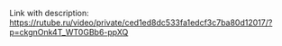 Link with description: https://rutube.ru/video/private/ced1ed8dc533fa1edcf3c7ba80d12017/?p=ckgnOnk4T_WT0GBb6-ppXQ
